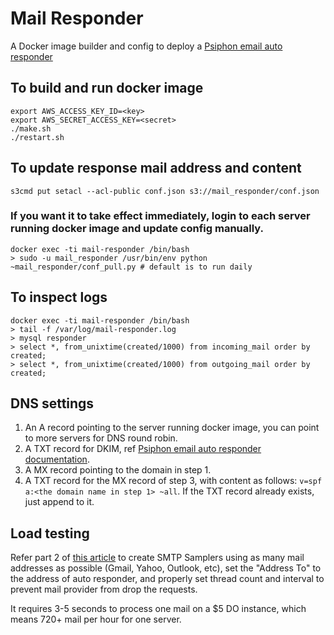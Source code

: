 # Mail Responder

A Docker image builder and config to deploy a [Psiphon email auto responder](https://bitbucket.org/psiphon/psiphon-circumvention-system/src/860d7dd76509861b66895ba514ac66ab82cec332/EmailResponder?at=default)

## To build and run docker image
```
export AWS_ACCESS_KEY_ID=<key>
export AWS_SECRET_ACCESS_KEY=<secret>
./make.sh
./restart.sh
```

## To update response mail address and content
```
s3cmd put setacl --acl-public conf.json s3://mail_responder/conf.json
```

### If you want it to take effect immediately, login to each server running docker image and update config manually.
```
docker exec -ti mail-responder /bin/bash
> sudo -u mail_responder /usr/bin/env python ~mail_responder/conf_pull.py # default is to run daily
```

## To inspect logs
```
docker exec -ti mail-responder /bin/bash
> tail -f /var/log/mail-responder.log
> mysql responder
> select *, from_unixtime(created/1000) from incoming_mail order by created;
> select *, from_unixtime(created/1000) from outgoing_mail order by created;
```

## DNS settings
1. An A record pointing to the server running docker image, you can point to more servers for DNS round robin.
2. A TXT record for DKIM, ref [Psiphon email auto responder documentation](https://bitbucket.org/psiphon/psiphon-circumvention-system/src/860d7dd76509861b66895ba514ac66ab82cec332/EmailResponder?at=default).
3. A MX record pointing to the domain in step 1.
4. A TXT record for the MX record of step 3, with content as follows: `v=spf a:<the domain name in step 1> ~all`. If the TXT record already exists, just append to it.

## Load testing

Refer part 2 of [this article](http://www.tothenew.com/blog/load-testing-an-smtp-application-using-jmeter-postal/) to create SMTP Samplers using as many mail addresses as possible (Gmail, Yahoo, Outlook, etc), set the "Address To" to the address of auto responder, and properly set thread count and interval to prevent mail provider from drop the requests.

It requires 3-5 seconds to process one mail on a $5 DO instance, which means 720+ mail per hour for one server.
